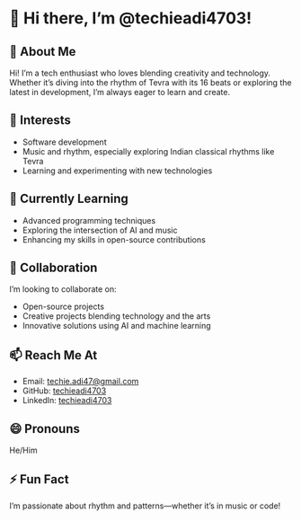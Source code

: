 # 👋 Hi there, I’m @techieadi4703!

## 🚀 About Me
Hi! I’m a tech enthusiast who loves blending creativity and technology. Whether it’s diving into the rhythm of Tevra with its 16 beats or exploring the latest in development, I’m always eager to learn and create.

## 👀 Interests
- Software development
- Music and rhythm, especially exploring Indian classical rhythms like Tevra
- Learning and experimenting with new technologies

## 🌱 Currently Learning
- Advanced programming techniques
- Exploring the intersection of AI and music
- Enhancing my skills in open-source contributions

## 💞️ Collaboration
I’m looking to collaborate on:
- Open-source projects
- Creative projects blending technology and the arts
- Innovative solutions using AI and machine learning

## 📫 Reach Me At
- Email: techie.adi47@gmail.com
- GitHub: [techieadi4703](https://github.com/techieadi4703)
- LinkedIn: [techieadi4703](https://linkedin.com/in/techieadi4703)

## 😄 Pronouns
He/Him

## ⚡ Fun Fact
I’m passionate about rhythm and patterns—whether it’s in music or code!

